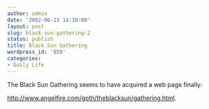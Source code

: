```yaml
---
author: admin
date: '2002-06-13 14:10:00'
layout: post
slug: black-sun-gathering-2
status: publish
title: Black Sun Gathering
wordpress_id: '850'
categories:
- Daily Life
---
```

The Black Sun Gathering seems to have acquired a web page finally:

<a href="http://www.angelfire.com/goth/theblacksun/gathering.html">http://www.angelfire.com/goth/theblacksun/gathering.html</a>.
